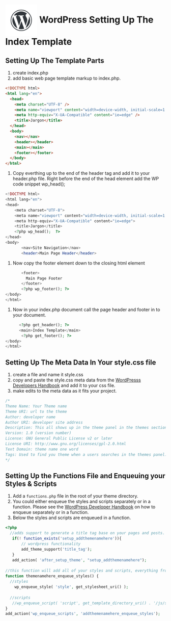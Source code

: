 # <img src="./assets/images/wordpress-water-mark.png" width="100" align="center"> WordPress Setting Up The Index Template

## Setting Up The Template Parts

1. create index.php
1. add basic web page template markup to index.php.

```html
<!DOCTYPE html>
<html lang="en">
  <head>
    <meta charset="UTF-8" />
    <meta name="viewport" content="width=device-width, initial-scale=1.0" />
    <meta http-equiv="X-UA-Compatible" content="ie=edge" />
    <title>Jargon</title>
  </head>
  <body>
    <nav></nav>
    <header></header>
    <main></main>
    <footer></footer>
  </body>
</html>
```

1. Copy everthing up to the end of the header tag and add it to your header.php file. Right before the end of the head element add the WP code snippet wp_head();

```php
<!DOCTYPE html>
<html lang="en">
<head>
    <meta charset="UTF-8">
    <meta name="viewport" content="width=device-width, initial-scale=1.0">
    <meta http-equiv="X-UA-Compatible" content="ie=edge">
    <title>Jargon</title>
    <?php wp_head();  ?>
</head>
<body>
       <nav>Site Navigation</nav>
       <header>Main Page Header</header>

```

1. Now copy the footer element down to the closing html element

```php
       <footer>
         Main Page Footer
       </footer>
       <?php wp_footer(); ?>
</body>
</html>

```

1. Now in your index.php document call the page header and footer in to your document.

```php
      <?php get_header(); ?>
      <main>Index Template</main>
       <?php get_footer(); ?>
</body>
</html>
```

## Setting Up The Meta Data In Your style.css file

1. create a file and name it style.css
1. copy and paste the style.css meta data from the [WordPresss Developers Handbook](https://developer.wordpress.org/themes/basics/main-stylesheet-style-css/) and add it to your css file.
1. make edits to the meta data as it fits your project.

```css
/*
Theme Name: Your Theme name
Theme URI: url to the theme
Author: developer name
Author URI: developer site address
Description: This all shows up in the theme panel in the themes section
Version: 1.0 (version number)
License: GNU General Public License v2 or later
License URI: http://www.gnu.org/licenses/gpl-2.0.html
Text Domain: theme name one word
Tags: Used to find you theme when a users searches in the themes panel.
*/
```

## Setting Up the Functions File and Enqueuing your Styles & Scripts

1. Add a ```functions.php``` file in the root of your theme directory.
2. You could either enqueue the styles and scripts separately or in a function. Please see the [WordPress Developer Handbook](https://developer.wordpress.org/themes/basics/including-css-javascript/) on how to enqueue separately or in a function.
3. Below the styles and scripts are enqueued in a function.

``` php
<?php 
  //adds support to generate a title tag base on your pages and posts. 
   if(! function_exists('setup_addthemenamehere')){
       // wordpress functionality
       add_theme_support('title_tag');
   }
   add_action( 'after_setup_theme', "setup_addthemenamehere");

//this function will add all of your styles and scripts, everything from Google Fonts to resets.
function themenamehere_enqueue_styles() {
  //styles
	wp_enqueue_style( 'style', get_stylesheet_uri() );
	
  //scripts
   //wp_enqueue_script( 'script', get_template_directory_uri() . '/js/script.js', array ( 'jquery' ), 1.1, true);
}
add_action('wp_enqueue_scripts', 'addthemenamehere_enqueue_styles');

```
